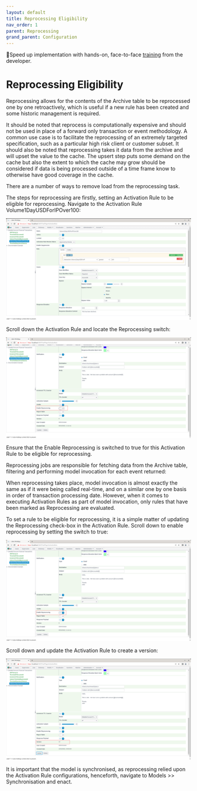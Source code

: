 ```yaml
---
layout: default
title: Reprocessing Eligibility
nav_order: 1
parent: Reprocessing
grand_parent: Configuration
---
```


🚀Speed up implementation with hands-on, face-to-face [training](https://www.jube.io/training) from the developer.

# Reprocessing Eligibility
Reprocessing allows for the contents of the Archive table to be reprocessed one by one retroactively,  which is useful if a new rule has been created and some historic management is required.

It should be noted that reprocess is computationally expensive and should not be used in place of a forward only transaction or event methodology.  A common use case is to facilitate the reprocessing of an extremely targeted specification,  such as a particular high risk client or customer subset.  It should also be noted that reprocessing takes it data from the archive and will upset the value to the cache.  The upsert step puts some demand on the cache but also the extent to which the cache may grow should be considered if data is being processed outside of a time frame know to otherwise have good coverage in the cache.

There are a number of ways to remove load from the reprocessing task.

The steps for reprocessing are firstly, setting an Activation Rule to be eligible for reprocessing.  Navigate to the Activation Rule Volume1DayUSDForIPOver100:

![Image](ActivationRuleReadyToBeUpdated.png)

Scroll down the Activation Rule and locate the Reprocessing switch:

![Image](LocationOfReprocessingSwitch.png)

Ensure that the Enable Reprocessing is switched to true for this Activation Rule to be eligible for reprocessing.

Reprocessing jobs are responsible for fetching data from the Archive table,  filtering and performing model invocation for each event returned:

When reprocessing takes place, model invocation is almost exactly the same as if it were being called real-time,  and on a similar one by one basis in order of transaction processing date.  However, when it comes to executing Activation Rules as part of model invocation,  only rules that have been marked as Reprocessing are evaluated.

To set a rule to be eligible for reprocessing,  it is a simple matter of updating the Reprocessing check-box in the Activation Rule.  Scroll down to enable reprocessing by setting the switch to true:

![Image](EnableReprocessingSwitch.png)

Scroll down and update the Activation Rule to create a version:

![Image](UpdatedActivationRule.png)

It is important that the model is synchronised, as reprocessing relied upon the Activation Rule configurations, henceforth,  navigate to Models >> Synchronisation and enact.

